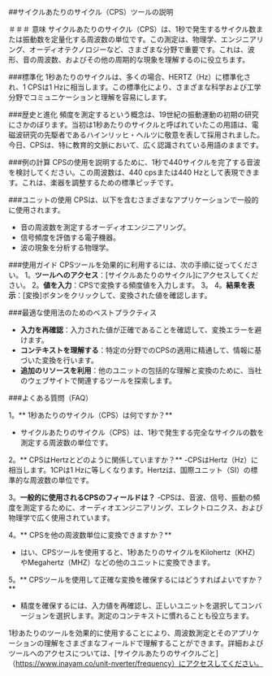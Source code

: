 ##サイクルあたりのサイクル（CPS）ツールの説明

＃＃＃ 意味
サイクルあたりのサイクル（CPS）は、1秒で発生するサイクル数または振動数を定量化する周波数の単位です。この測定は、物理学、エンジニアリング、オーディオテクノロジーなど、さまざまな分野で重要です。これは、波形、音の周波数、およびその他の周期的な現象を理解するのに役立ちます。

###標準化
1秒あたりのサイクルは、多くの場合、HERTZ（Hz）に標準化され、1 CPSは1 Hzに相当します。この標準化により、さまざまな科学および工学分野でコミュニケーションと理解を容易にします。

###歴史と進化
頻度を測定するという概念は、19世紀の振動運動の初期の研究にさかのぼります。当初は1秒あたりのサイクルと呼ばれていたこの用語は、電磁波研究の先駆者であるハインリッヒ・ヘルツに敬意を表して採用されました。今日、CPSは、特に教育的文脈において、広く認識されている用語のままです。

###例の計算
CPSの使用を説明するために、1秒で440サイクルを完了する音波を検討してください。この周波数は、440 cpsまたは440 Hzとして表現できます。これは、楽器を調整するための標準ピッチです。

###ユニットの使用
CPSは、以下を含むさまざまなアプリケーションで一般的に使用されます。
- 音の周波数を測定するオーディオエンジニアリング。
- 信号頻度を評価する電子機器。
- 波の現象を分析する物理学。

###使用ガイド
CPSツールを効果的に利用するには、次の手順に従ってください。
1。**ツールへのアクセス**：[サイクルあたりのサイクル]にアクセスしてください。
2。**値を入力**：CPSで変換する頻度値を入力します。
3。
4。**結果を表示**：[変換]ボタンをクリックして、変換された値を確認します。

###最適な使用法のためのベストプラクティス
-  **入力を再確認**：入力された値が正確であることを確認して、変換エラーを避けます。
-  **コンテキストを理解する**：特定の分野でのCPSの適用に精通して、情報に基づいた変換を行います。
-  **追加のリソースを利用**：他のユニットの包括的な理解と変換のために、当社のウェブサイトで関連するツールを探索します。

###よくある質問（FAQ）

1。** 1秒あたりのサイクル（CPS）は何ですか？**
- サイクルあたりのサイクル（CPS）は、1秒で発生する完全なサイクルの数を測定する周波数の単位です。

2。** CPSはHertzとどのように関係していますか？**
-CPSはHertz（Hz）に相当します。1CPは1 Hzに等しくなります。Hertzは、国際ユニット（SI）の標準的な周波数の単位です。

3。**一般的に使用されるCPSのフィールドは？**
-CPSは、音波、信号、振動の頻度を測定するために、オーディオエンジニアリング、エレクトロニクス、および物理学で広く使用されています。

4。** CPSを他の周波数単位に変換できますか？**
- はい、CPSツールを使用すると、1秒あたりのサイクルをKilohertz（KHZ）やMegahertz（MHZ）などの他のユニットに変換できます。

5。** CPSツールを使用して正確な変換を確保するにはどうすればよいですか？**
- 精度を確保するには、入力値を再確認し、正しいユニットを選択してコンバージョンを選択します。測定のコンテキストに慣れることも役立ちます。

1秒あたりのツールを効果的に使用することにより、周波数測定とそのアプリケーションの理解をさまざまなフィールドで理解することができます。詳細およびツールへのアクセスについては、[サイクルあたりのサイクルごと]（https://www.inayam.co/unit-nverter/frequency）にアクセスしてください。